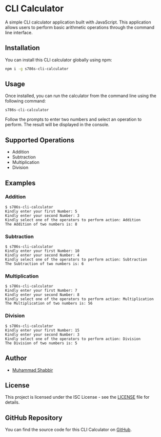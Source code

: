 # CLI Calculator

A simple CLI calculator application built with JavaScript. This application allows users to perform basic arithmetic operations through the command line interface.

## Installation

You can install this CLI calculator globally using npm:

```bash
npm i -g s786s-cli-calculator
```

## Usage

Once installed, you can run the calculator from the command line using the following command:

```bash
s786s-cli-calculator
```

Follow the prompts to enter two numbers and select an operation to perform. The result will be displayed in the console.

## Supported Operations

- Addition
- Subtraction
- Multiplication
- Division

## Examples

### Addition
```
$ s786s-cli-calculator
Kindly enter your first Number: 5
Kindly enter your second Number: 3
Kindly select one of the operators to perform action: Addition
The Addition of two numbers is: 8
```

### Subtraction
```
$ s786s-cli-calculator
Kindly enter your first Number: 10
Kindly enter your second Number: 4
Kindly select one of the operators to perform action: Subtraction
The Subtraction of two numbers is: 6
```

### Multiplication
```
$ s786s-cli-calculator
Kindly enter your first Number: 7
Kindly enter your second Number: 8
Kindly select one of the operators to perform action: Multiplication
The Multiplication of two numbers is: 56
```

### Division
```
$ s786s-cli-calculator
Kindly enter your first Number: 15
Kindly enter your second Number: 3
Kindly select one of the operators to perform action: Division
The Division of two numbers is: 5
```

## Author

- [Muhammad Shabbir](https://github.com/muhammadshabbir07)

## License

This project is licensed under the ISC License - see the [LICENSE](LICENSE) file for details.

## GitHub Repository

You can find the source code for this CLI Calculator on [GitHub](https://github.com/muhammadshabbir07/cli-calculator).